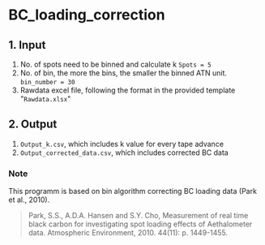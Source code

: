 # BC_loading_correction

## 1. Input

1) No. of spots need to be binned and calculate k `Spots = 5`
2) No. of bin, the more the bins, the smaller the binned ATN unit. `bin_number = 30`
3) Rawdata excel file, following the format in the provided template "`Rawdata.xlsx`"


## 2. Output

1) `Output_k.csv`, which includes k value for every tape advance
2) `Output_corrected_data.csv`, which includes corrected BC data

### Note

This programm is based on bin algorithm correcting BC loading data (Park et al., 2010). 

>Park, S.S., A.D.A. Hansen and S.Y. Cho, Measurement of real time black carbon for investigating spot loading effects of Aethalometer data. Atmospheric Environment, 2010. 44(11): p. 1449-1455.
